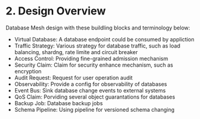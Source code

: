 # 2. Design Overview

Database Mesh design with these buildling blocks and terminology below:
* Virtual Database: A database endpoint could be consumed by appliction
* Traffic Strategy: Various strategy for database traffic, such as load balancing, shardng, rate limite and circuit breaker 
* Access Control: Providing fine-grained admission mechanism 
* Security Claim: Claim for security enhance mechanism, such as encryption
* Audit Request: Request for user operation audit 
* Observability: Provide a config for observability of databases
* Event Bus: Sink database change events to external systems
* QoS Claim: Porviding several object guarantations for databases
* Backup Job: Database backup jobs
* Schema Pipeline: Using pipeline for versioned schema changing